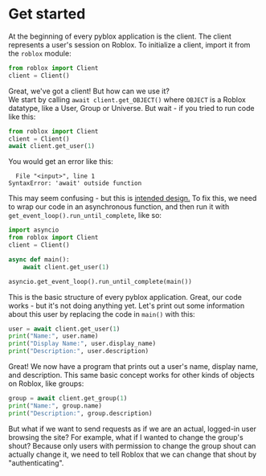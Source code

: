 # Get started

At the beginning of every pyblox application is the client. The client represents a user's session on Roblox.
To initialize a client, import it from the `roblox` module:
```python title="main.py"
from roblox import Client
client = Client()
```

Great, we've got a client! But how can we use it?  
We start by calling `await client.get_OBJECT()` where `OBJECT` is a Roblox datatype, like a User, Group or Universe.
But wait - if you tried to run code like this:
```python title="main.py"
from roblox import Client
client = Client()
await client.get_user(1)
```

You would get an error like this:
```pytb
  File "<input>", line 1
SyntaxError: 'await' outside function
```

This may seem confusing - but this is [intended design.](https://lukasa.co.uk/2016/07/The_Function_Colour_Myth/)
To fix this, we need to wrap our code in an asynchronous function, and then run it with `get_event_loop().run_until_complete`, like so:
```python title="main.py"
import asyncio
from roblox import Client
client = Client()

async def main():
    await client.get_user(1)

asyncio.get_event_loop().run_until_complete(main())
```

This is the basic structure of every pyblox application.
Great, our code works - but it's not doing anything yet. Let's print out some information about this user by replacing
the code in `main()` with this:
```python
user = await client.get_user(1)
print("Name:", user.name)
print("Display Name:", user.display_name)
print("Description:", user.description)
```

Great! We now have a program that prints out a user's name, display name, and description. This same basic concept works
for other kinds of objects on Roblox, like groups:
```python
group = await client.get_group(1)
print("Name:", group.name)
print("Description:", group.description)
```
But what if we want to send requests as if we are an actual, logged-in user browsing the site? For example, what if I wanted to change the group's shout?
Because only users with permission to change the group shout can actually change it, we need to tell Roblox that we can change that shout by "authenticating".
